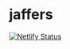 # jaffers
[![Netlify Status](https://api.netlify.com/api/v1/badges/f353e197-0f19-40a8-af34-f5b702b4466a/deploy-status)](https://app.netlify.com/sites/eager-stonebraker-340ea9/deploys)
